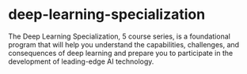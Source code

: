 # deep-learning-specialization
The Deep Learning Specialization, 5 course series, is a foundational program that will help you understand the capabilities, challenges, and consequences of deep learning and prepare you to participate in the development of leading-edge AI technology. 
